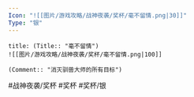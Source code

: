 ```yaml
---
Icon: "![[图片/游戏攻略/战神夜袭/奖杯/毫不留情.png|30]]"
Type: "银"
---
```

```ad-common-silver-trophy
title: (Title:: "毫不留情")
![[图片/游戏攻略/战神夜袭/奖杯/毫不留情.png|100]]

(Comment:: "消灭驯兽大师的所有目标")
```

#战神夜袭/奖杯 #奖杯 #奖杯/银
